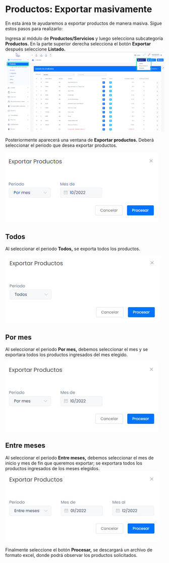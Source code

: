 # Productos: Exportar masivamente
En esta área te ayudaremos a exportar productos de manera masiva. Sigue estos pasos para realizarlo:

Ingresa al módulo de **Productos/Servicios** y luego selecciona subcategoría **Productos.** En la parte superior derecha selecciona el botón **Exportar** después seleccione **Listado.**
![img1](img/Exportar%20masivamente_01.jpg)

Posteriormente aparecerá una ventana de **Exportar productos.** Deberá seleccionar el periodo que desea exportar productos.

![img2](img/Exportar%20masivamente_02.jpg)

## Todos
Al seleccionar el periodo **Todos,** se exporta todos los productos.

![img3](img/Exportar%20masivamente_03.jpg)
## Por mes 
Al seleccionar el periodo **Por mes,** debemos seleccionar el mes y se exportara todos los productos ingresados del mes elegido.

![img4](img/Exportar%20masivamente_04.jpg)

## Entre meses
Al seleccionar el periodo **Entre meses,** debemos seleccionar el mes de inicio y mes de fin que queremos exportar; se exportara todos los productos ingresados de los meses elegidos.
![img5](img/Exportar%20masivamente_05.jpg)

Finalmente seleccione el botón **Procesar,** se descargará un archivo de formato excel, donde podrá observar los productos solicitados.



